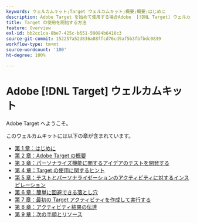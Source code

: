```yaml
---
keywords: ウェルカムキット;Target ウェルカムキット;概要;概要;はじめに
description: Adobe Target を始めて使用する場合Adobe  [!DNL Target] ウェルカムキットですぐに作業を始めることができます。
title: Target の使用を開始する方法
feature: Overview
exl-id: bb2cc1ca-8be7-425c-b551-59084b6416c3
source-git-commit: 152257a52d836a88ffcd76cd9af5b3fbfbdc0839
workflow-type: tm+mt
source-wordcount: '100'
ht-degree: 100%

---
```


# Adobe [!DNL Target] ウェルカムキット

Adobe Target へようこそ。

このウェルカムキットには以下の章が含まれています。

* [第 1 章：はじめに](/help/main/c-intro/target-welcome-kit-1.md)
* [第 2 章：Adobe Target の概要](/help/main/c-intro/target-welcome-kit-2.md)
* [第 3 章：パーソナライズ機能に関するアイデアのテストを開発する](/help/main/c-intro/target-welcome-kit-3.md)
* [第 4 章：Target の使用に関するヒント](/help/main/c-intro/target-welcome-kit-4.md)
* [第 5 章：テストとパーソナライゼーションのアクティビティに対するインスピレーション](/help/main/c-intro/target-welcome-kit-5.md)
* [第 6 章：簡単に回避できる落とし穴](/help/main/c-intro/target-welcome-kit-6.md)
* [第 7 章：最初の Target アクティビティを作成して実行する](/help/main/c-intro/target-welcome-kit-7.md)
* [第 8 章：アクティビティ結果の伝達](/help/main/c-intro/target-welcome-kit-8.md)
* [第 9 章：次の手順とリソース](/help/main/c-intro/target-welcome-kit-9.md)
